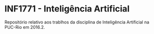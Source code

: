 # INF1771 - Inteligência Artificial

Repositório relativo aos trablhos da disciplina de Inteligência Artificial na PUC-Rio em 2016.2.
